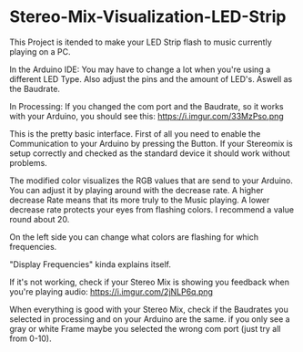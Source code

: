 # Stereo-Mix-Visualization-LED-Strip

This Project is itended to make your LED Strip flash to music currently playing on a PC.

In the Arduino IDE:
You may have to change a lot when you're using a different LED Type.
Also adjust the pins and the amount of LED's. Aswell as the Baudrate.

In Processing:
If you changed the com port and the Baudrate, so it works with your Arduino, you should see this:
https://i.imgur.com/33MzPso.png

This is the pretty basic interface. First of all you need to enable the Communication to your Arduino by pressing the Button.
If your Stereomix is setup correctly and checked as the standard device it should work without problems.

The modified color visualizes the RGB values that are send to your Arduino. You can adjust it by playing around with the decrease rate. A higher decrease Rate means that its more truly to the Music playing. A lower decrease rate protects your eyes from flashing colors.
I recommend a value round about 20.

On the left side you can change what colors are flashing for which frequencies.

"Display Frequencies" kinda explains itself.



If it's not working, check if your Stereo Mix is showing you feedback when you're playing audio:
https://i.imgur.com/2jNLP6q.png

When everything is good with your Stereo Mix, check if the Baudrates you selected in processing and on your Arduino are the same.
if you only see a gray or white Frame maybe you selected the wrong com port (just try all from 0-10).
